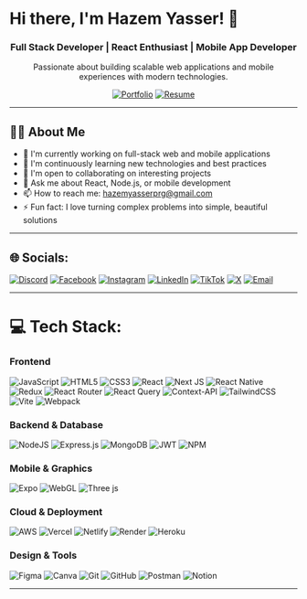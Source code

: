 ﻿# Hi there, I'm Hazem Yasser! 👋

<div align="center">

### Full Stack Developer | React Enthusiast | Mobile App Developer

Passionate about building scalable web applications and mobile experiences with modern technologies.

[![Portfolio](https://img.shields.io/badge/Portfolio-000000?style=for-the-badge&logo=About.me&logoColor=white)](https://hazem.vip)
[![Resume](https://img.shields.io/badge/Resume-4285F4?style=for-the-badge&logo=google-drive&logoColor=white)](#)

</div>

---

## 👨‍💻 About Me

- 🔭 I'm currently working on full-stack web and mobile applications
- 🌱 I'm continuously learning new technologies and best practices
- 👯 I'm open to collaborating on interesting projects
- 💬 Ask me about React, Node.js, or mobile development
- 📫 How to reach me: [hazemyasserprg@gmail.com](mailto:hazemyasserprg@gmail.com)
- ⚡ Fun fact: I love turning complex problems into simple, beautiful solutions

---

## 🌐 Socials:

[![Discord](https://img.shields.io/badge/Discord-%237289DA.svg?logo=discord&logoColor=white)](https://discord.com/users/1035197287980355665)
[![Facebook](https://img.shields.io/badge/Facebook-%231877F2.svg?logo=Facebook&logoColor=white)](https://www.facebook.com/hazemyasserprg)
[![Instagram](https://img.shields.io/badge/Instagram-%23E4405F.svg?logo=Instagram&logoColor=white)](https://www.instagram.com/hazem_yasser_/)
[![LinkedIn](https://img.shields.io/badge/LinkedIn-%230077B5.svg?logo=linkedin&logoColor=white)](https://www.linkedin.com/in/hazem-yasser-336705384/)
[![TikTok](https://img.shields.io/badge/TikTok-%23000000.svg?logo=TikTok&logoColor=white)](https://www.tiktok.com/@hazemysr)
[![X](https://img.shields.io/badge/X-black.svg?logo=X&logoColor=white)](https://x.com/HazemYa23091301)
[![Email](https://img.shields.io/badge/Email-D14836?logo=gmail&logoColor=white)](mailto:hazemyasserprg@gmail.com)

---

# 💻 Tech Stack:

### Frontend
![JavaScript](https://img.shields.io/badge/javascript-%23323330.svg?style=for-the-badge&logo=javascript&logoColor=%23F7DF1E)
![HTML5](https://img.shields.io/badge/html5-%23E34F26.svg?style=for-the-badge&logo=html5&logoColor=white)
![CSS3](https://img.shields.io/badge/css3-%231572B6.svg?style=for-the-badge&logo=css3&logoColor=white)
![React](https://img.shields.io/badge/react-%2320232a.svg?style=for-the-badge&logo=react&logoColor=%2361DAFB)
![Next JS](https://img.shields.io/badge/Next-black?style=for-the-badge&logo=next.js&logoColor=white)
![React Native](https://img.shields.io/badge/react_native-%2320232a.svg?style=for-the-badge&logo=react&logoColor=%2361DAFB)
![Redux](https://img.shields.io/badge/redux-%23593d88.svg?style=for-the-badge&logo=redux&logoColor=white)
![React Router](https://img.shields.io/badge/React_Router-CA4245?style=for-the-badge&logo=react-router&logoColor=white)
![React Query](https://img.shields.io/badge/-React%20Query-FF4154?style=for-the-badge&logo=react%20query&logoColor=white)
![Context-API](https://img.shields.io/badge/Context--Api-000000?style=for-the-badge&logo=react)
![TailwindCSS](https://img.shields.io/badge/tailwindcss-%2338B2AC.svg?style=for-the-badge&logo=tailwind-css&logoColor=white)
![Vite](https://img.shields.io/badge/vite-%23646CFF.svg?style=for-the-badge&logo=vite&logoColor=white)
![Webpack](https://img.shields.io/badge/webpack-%238DD6F9.svg?style=for-the-badge&logo=webpack&logoColor=black)

### Backend & Database
![NodeJS](https://img.shields.io/badge/node.js-6DA55F?style=for-the-badge&logo=node.js&logoColor=white)
![Express.js](https://img.shields.io/badge/express.js-%23404d59.svg?style=for-the-badge&logo=express&logoColor=%2361DAFB)
![MongoDB](https://img.shields.io/badge/MongoDB-%234ea94b.svg?style=for-the-badge&logo=mongodb&logoColor=white)
![JWT](https://img.shields.io/badge/JWT-black?style=for-the-badge&logo=JSON%20web%20tokens)
![NPM](https://img.shields.io/badge/NPM-%23CB3837.svg?style=for-the-badge&logo=npm&logoColor=white)

### Mobile & Graphics
![Expo](https://img.shields.io/badge/expo-1C1E24?style=for-the-badge&logo=expo&logoColor=#D04A37)
![WebGL](https://img.shields.io/badge/WebGL-990000?logo=webgl&logoColor=white&style=for-the-badge)
![Three js](https://img.shields.io/badge/threejs-black?style=for-the-badge&logo=three.js&logoColor=white)

### Cloud & Deployment
![AWS](https://img.shields.io/badge/AWS-%23FF9900.svg?style=for-the-badge&logo=amazon-aws&logoColor=white)
![Vercel](https://img.shields.io/badge/vercel-%23000000.svg?style=for-the-badge&logo=vercel&logoColor=white)
![Netlify](https://img.shields.io/badge/netlify-%23000000.svg?style=for-the-badge&logo=netlify&logoColor=#00C7B7)
![Render](https://img.shields.io/badge/Render-%46E3B7.svg?style=for-the-badge&logo=render&logoColor=white)
![Heroku](https://img.shields.io/badge/heroku-%23430098.svg?style=for-the-badge&logo=heroku&logoColor=white)

### Design & Tools
![Figma](https://img.shields.io/badge/figma-%23F24E1E.svg?style=for-the-badge&logo=figma&logoColor=white)
![Canva](https://img.shields.io/badge/Canva-%2300C4CC.svg?style=for-the-badge&logo=Canva&logoColor=white)
![Git](https://img.shields.io/badge/git-%23F05033.svg?style=for-the-badge&logo=git&logoColor=white)
![GitHub](https://img.shields.io/badge/github-%23121011.svg?style=for-the-badge&logo=github&logoColor=white)
![Postman](https://img.shields.io/badge/Postman-FF6C37?style=for-the-badge&logo=postman&logoColor=white)
![Notion](https://img.shields.io/badge/Notion-%23000000.svg?style=for-the-badge&logo=notion&logoColor=white)

---

<!-- Proudly created with GPRM ( https://gprm.itsvg.in ) -->

